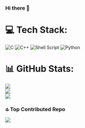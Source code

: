 ### Hi there 👋

# 💻 Tech Stack:
![C](https://img.shields.io/badge/c-%2300599C.svg?style=for-the-badge&logo=c&logoColor=white) ![C++](https://img.shields.io/badge/c++-%2300599C.svg?style=for-the-badge&logo=c%2B%2B&logoColor=white) ![Shell Script](https://img.shields.io/badge/shell_script-%23121011.svg?style=for-the-badge&logo=gnu-bash&logoColor=white) ![Python](https://img.shields.io/badge/python-3670A0?style=for-the-badge&logo=python&logoColor=ffdd54)
# 📊 GitHub Stats:
![](https://github-readme-stats.vercel.app/api?username=andonimarz&theme=dracula&hide_border=false&include_all_commits=true&count_private=true)<br/>
![](https://github-readme-streak-stats.herokuapp.com/?user=andonimarz&theme=dracula&hide_border=false)<br/>
![](https://github-readme-stats.vercel.app/api/top-langs/?username=andonimarz&theme=dracula&hide_border=false&include_all_commits=true&count_private=true&layout=compact)

### 🔝 Top Contributed Repo
![](https://github-contributor-stats.vercel.app/api?username=andonimarz&limit=5&theme=dracula&combine_all_yearly_contributions=true)

<!-- Proudly created with GPRM ( https://gprm.itsvg.in ) -->
